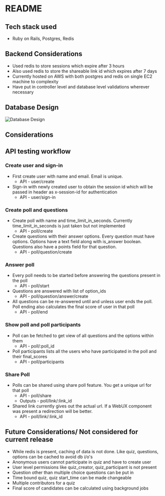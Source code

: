 # README

## Tech stack used
* Ruby on Rails, Postgres, Redis

## Backend Considerations
* Used redis to store sessions which expire after 3 hours
* Also used redis to store the shareable link id which expires after 7 days
* Currently hosted on AWS with both postgres and redis on single EC2 machine to complexity
* Have put in controller level and database level validations wherever necessary


## Database Design

![Database Design](https://kroki.io/dbml/svg/eNqlk0tuwyAQhvc-BSfwAbrwIars0QQm6VS8CriJVPXuBTuOMXbUKN4x729-4ABHhawP6AP7aRgjyfqeZDoZ0Mi-wYsP8MlEDaQK20EIF-sll3TGEIuI8AgRJYfIIukUA-2Su3dy7f5tmsNA4KxS_xDkKq5IU-RkeEBhjQyMTMQz5nhegs_VL2Pwrz65yZqaZwjO5pTGI17L_Z1NTCXYSyT37mDCZX07C9ACyikQqNFkjSReC4qxTw1L4TaAHa1VCGaXcg58JEEOsgBL4Op2Ki1TMx95brsYiUaunScyoHgQ1uNekQeobYG3eDf0noo_g83S7aR6x9Pb-BXaaX43fs42TbtH5xfaTjp2t7IprX4-7WqBrm61mFDe5MMh68xH1KXQzyU9xfsHSxCwxA== "a title")


## Considerations


## API testing workflow

### Create user and sign-in


* First create user with name and email. Email is unique. 
  * API - user/create
* Sign-in with newly created user to obtain the session id which will be passed in header as x-session-id for authentication
  * API - user/sign-in

### Create poll and questions

* Create poll with name and time_limit_in_seconds. Currently time_limit_in_seconds is just taken but not implemented
  * API - poll/create
* Create questions with their answer options. Every question must have options. Options have a text field along with is_answer boolean. Questions also have a points field for that question. 
  * API - poll/question/create


### Answer poll

* Every poll needs to be started before answering the questions present in the poll
  * API - poll/start
* Questions are answered with list of option_ids
  * API - poll/question/answer/create
* All questions can be re-answered until and unless user ends the poll. Poll ending also calculates the final score of user in that poll
  * API - poll/end

### Show poll and poll participants
* Poll can be fetched to get view of all questions and the options within them
  * API - poll/:poll_id
* Poll participants lists all the users who have participated in the poll and their final_scores
  * API - poll/participants

### Share Poll
* Polls can be shared using share poll feature. You get a unique url for that poll
  * API - poll/share
  * Outputs - poll/link/:link_id
* Shared link currently gives out the actual url. If a WebUX component was present a redirection will be better. 
  * API - poll/link/:link_id
 
 
## Future Considerations/ Not considered for current release
* While redis is present, caching of data is not done. Like quiz, questions, options can be cached to avoid db i/o's
* Anonymous users cannot participate in quiz and have to create user
* User level permissions like quiz_creator, quiz_participant is not present
* Question other than multiple choice questions can be put in
* Time bound quiz, quiz start_time can be made changeable
* Multiple contributors for a quiz
* Final score of candidates can be calculated using background jobs 
